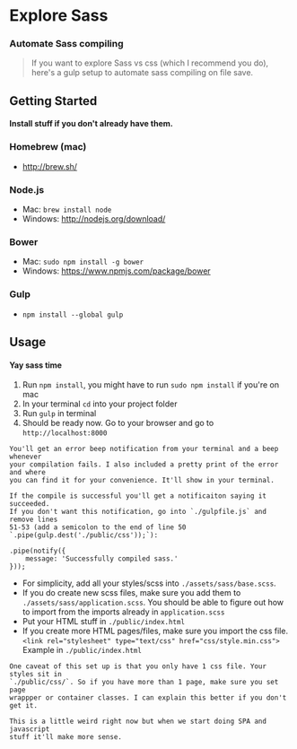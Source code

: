 # Explore Sass
### Automate Sass compiling

> If you want to explore Sass vs css (which I recommend you do), here's a
> gulp setup to automate sass compiling on file save.

## Getting Started
#### Install stuff if you don't already have them.

### Homebrew (mac)
- http://brew.sh/

### Node.js
- Mac: `brew install node`
- Windows: http://nodejs.org/download/

### Bower
- Mac: `sudo npm install -g bower`
- Windows: https://www.npmjs.com/package/bower

### Gulp
- `npm install --global gulp`

## Usage
#### Yay sass time

1. Run `npm install`, you might have to run `sudo npm install` if you're on mac
2. In your terminal `cd` into your project folder
3. Run `gulp` in terminal
4. Should be ready now. Go to your browser and go to `http://localhost:8000`

```
You'll get an error beep notification from your terminal and a beep whenever
your compilation fails. I also included a pretty print of the error and where
you can find it for your convenience. It'll show in your terminal.

If the compile is successful you'll get a notificaiton saying it succeeded.
If you don't want this notification, go into `./gulpfile.js` and remove lines
51-53 (add a semicolon to the end of line 50
`.pipe(gulp.dest('./public/css'));`):

.pipe(notify({
    message: 'Successfully compiled sass.'
}));
```

- For simplicity, add all your styles/scss into `./assets/sass/base.scss`.
- If you do create new scss files, make sure you add them to `./assets/sass/application.scss`. You should be able to figure out how to import from the imports already in `application.scss`
- Put your HTML stuff in `./public/index.html`
- If you create more HTML pages/files, make sure you import the css file. `<link rel="stylesheet" type="text/css" href="css/style.min.css">` Example in `./public/index.html`

```
One caveat of this set up is that you only have 1 css file. Your styles sit in
`./public/css/`. So if you have more than 1 page, make sure you set page
wrappper or container classes. I can explain this better if you don't get it.

This is a little weird right now but when we start doing SPA and javascript
stuff it'll make more sense.
```

